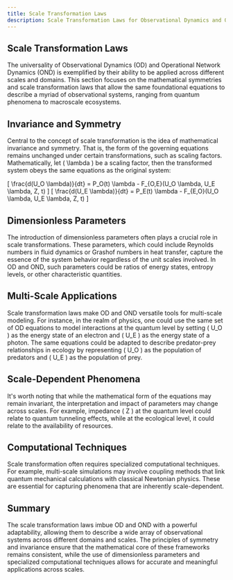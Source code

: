 ```yaml
---
title: Scale Transformation Laws
description: Scale Transformation Laws for Observational Dynamics and Observational Network Dynamics.
---
```


## Scale Transformation Laws

The universality of Observational Dynamics (OD) and Operational Network Dynamics (OND) is exemplified by their ability to be applied across different scales and domains. This section focuses on the mathematical symmetries and scale transformation laws that allow the same foundational equations to describe a myriad of observational systems, ranging from quantum phenomena to macroscale ecosystems.

## Invariance and Symmetry

Central to the concept of scale transformation is the idea of mathematical invariance and symmetry. That is, the form of the governing equations remains unchanged under certain transformations, such as scaling factors. Mathematically, let \( \lambda \) be a scaling factor, then the transformed system obeys the same equations as the original system:

\[
\frac{d(U_O \lambda)}{dt} = P_O(t) \lambda - F_{O,E}(U_O \lambda, U_E \lambda, Z, t)
\]
\[
\frac{d(U_E \lambda)}{dt} = P_E(t) \lambda - F_{E,O}(U_O \lambda, U_E \lambda, Z, t)
\]

## Dimensionless Parameters

The introduction of dimensionless parameters often plays a crucial role in scale transformations. These parameters, which could include Reynolds numbers in fluid dynamics or Grashof numbers in heat transfer, capture the essence of the system behavior regardless of the unit scales involved. In OD and OND, such parameters could be ratios of energy states, entropy levels, or other characteristic quantities.

## Multi-Scale Applications

Scale transformation laws make OD and OND versatile tools for multi-scale modeling. For instance, in the realm of physics, one could use the same set of OD equations to model interactions at the quantum level by setting \( U_O \) as the energy state of an electron and \( U_E \) as the energy state of a photon. The same equations could be adapted to describe predator-prey relationships in ecology by representing \( U_O \) as the population of predators and \( U_E \) as the population of prey.

## Scale-Dependent Phenomena

It's worth noting that while the mathematical form of the equations may remain invariant, the interpretation and impact of parameters may change across scales. For example, impedance \( Z \) at the quantum level could relate to quantum tunneling effects, while at the ecological level, it could relate to the availability of resources.

## Computational Techniques

Scale transformation often requires specialized computational techniques. For example, multi-scale simulations may involve coupling methods that link quantum mechanical calculations with classical Newtonian physics. These are essential for capturing phenomena that are inherently scale-dependent.

## Summary

The scale transformation laws imbue OD and OND with a powerful adaptability, allowing them to describe a wide array of observational systems across different domains and scales. The principles of symmetry and invariance ensure that the mathematical core of these frameworks remains consistent, while the use of dimensionless parameters and specialized computational techniques allows for accurate and meaningful applications across scales.

